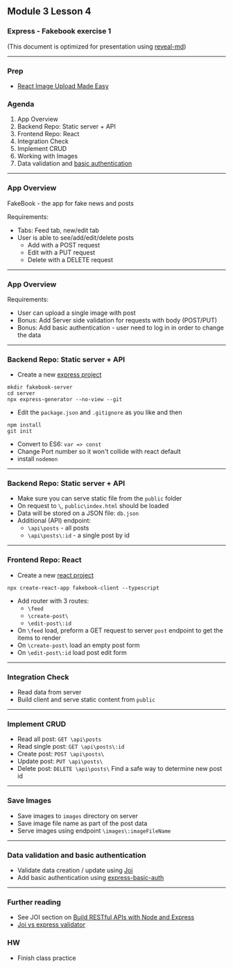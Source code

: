 ## Module 3 Lesson 4
### Express - Fakebook exercise 1
(This document is optimized for presentation using [reveal-md](https://github.com/webpro/reveal-md))

---
### Prep
* [React Image Upload Made Easy](https://www.youtube.com/watch?v=XeiOnkEI7XI)

### Agenda
1. App Overview
2. Backend Repo: Static server + API
3. Frontend Repo: React 
4. Integration Check
5. Implement CRUD
6. Working with Images
7. Data validation and [basic authentication](https://developer.mozilla.org/en-US/docs/Web/HTTP/Authentication#The_general_HTTP_authentication_framework) 

---
### App Overview
FakeBook - the app for fake news and posts

Requirements:
* Tabs: Feed tab, new/edit tab
* User is able to see/add/edit/delete posts
    * Add with a POST request
    * Edit with a PUT request
    * Delete with a DELETE request
    
---
### App Overview
Requirements:
* User can upload a single image with post
* Bonus: Add Server side validation for requests with body (POST/PUT) 
* Bonus: Add basic authentication - user need to log in in order to change the data

---
### Backend Repo: Static server + API
* Create a new [express project](https://expressjs.com/en/starter/generator.html)
```
mkdir fakebook-server
cd server
npx express-generator --no-view --git 
```

* Edit the `package.json` and `.gitignore` as you like and then
```
npm install
git init
```
* Convert to ES6: `var => const`
* Change Port number so it won't collide with react default
* install `nodemon`

---
### Backend Repo: Static server + API

* Make sure you can serve static file from the `public` folder
* On request to `\`, `public\index.html` should be loaded
* Data will be stored on a JSON file: `db.json`
* Additional (API) endpoint:
    - `\api\posts` - all posts
    - `\api\posts\:id` - a single post by id

---
### Frontend Repo: React 
* Create a new [react project](https://github.com/facebook/create-react-app)
```shell script
npx create-react-app fakebook-client --typescript
```
* Add router with 3 routes: 
    - `\feed`  
    - `\create-post\`
    - `\edit-post\:id`
* On `\feed` load, preform a GET request to server `post` endpoint to get the items to render
* On `\create-post\` load an empty post form
* On `\edit-post\:id` load  post edit form

---
### Integration Check
* Read data from server
* Build client and serve static content from `public`

---
### Implement CRUD
* Read all post:  `GET \api\posts` 
* Read single post:  `GET \api\posts\:id` 
* Create post:  `POST \api\posts\` 
* Update post:  `PUT \api\posts\` 
* Delete post:  `DELETE \api\posts\` 
Find a safe way to determine new post id

---
### Save Images
* Save images to `images` directory on server
* Save image file name as part of the post data
* Serve images using endpoint `\images\:imageFileName`

---
### Data validation and basic authentication
* Validate data creation / update using [Joi](https://github.com/hapijs/joi)
* Add basic authentication using [express-basic-auth](https://www.npmjs.com/package/express-basic-auth)

---
### Further reading
* See JOI section on [Build RESTful APIs with Node and Express](https://www.youtube.com/watch?v=pKd0Rpw7O48)
* [Joi vs express validator](https://101node.io/blog/javascript-validators-comparison-using-joi-vs-express-validator/)

### HW
* Finish class practice


